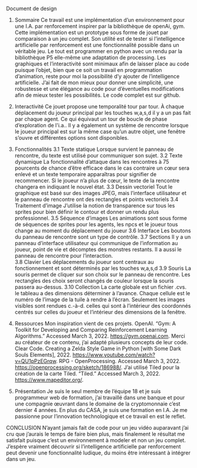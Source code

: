 Document de design
1. Sommaire
Ce travail est une implémentation d’un environnement pour une I.A. par renforcement inspirer par la bibliothèque de openAi, gym. Cette implémentation est un prototype sous forme de jouet par comparaison à un jeu complet. Son utilité est de tester si l’intelligence artificielle par renforcement est une fonctionnalité possible dans un véritable jeu. Le tout est programmer en python avec un rendu par la bibliothèque P5 elle-même une adaptation de processing. Les graphiques et l’interactivité sont minimaux afin de laisser place au code puisque l’objet, bien que ce soit un travail en programmation d’animation, reste pour moi la possibilité d’y ajouter de l’intelligence artificielle. J’ai fait de mon mieux pour donner une simplicité, une robustesse et une élégance au code pour d’éventuelles modifications afin de mieux tester les possibilités. Le code complet est sur github.

2. Interactivité
Ce jouet propose une temporalité tour par tour. À chaque déplacement du joueur principal par les touches w,a,s,d il y a un pas fait par chaque agent. Ce qui équivaut un tour de boucle de phase d’exploration de l'i.a..
 Il y a également un système de rencontre lorsque le joueur principal est sur la même case qu’un autre objet, une fenêtre s’ouvre et différentes options sont disponibles. 
3. Fonctionnalités
3.1 Texte statique
Lorsque survient le panneau de rencontre, du texte est utilisé pour communiquer son sujet.
3.2 Texte dynamique
La fonctionnalité d’attaque dans les rencontres à 75 pourcents de chance d’être efficace dans le cas contraire un cœur sera enlevé et un texte temporaire apparaîtras pour signifier de recommencer.  Si le joueur n’a plus de cœur, le texte de la rencontre changera en indiquant le nouvel état.
3.3 Dessin vectoriel
Tout le graphique est basé sur des images JPEG, mais l’interface utilisateur et le panneau de rencontre ont des rectangles et points vectoriels
3.4 Traitement d’image
J’utilise la notion de transparence sur tous les sprites pour bien définir le contour et donner un rendu plus professionnel.
3.5 Séquence d’images
Les animations sont sous forme de séquences de sprites pour les agents, les npcs et le joueur tous change au moment du déplacement du joueur
3.6 Interface
Les boutons du panneau de rencontre sont un type de contrôle.
3.7 Sections
Il y a un panneau d’interface utilisateur qui communique de l’information au joueur, point de vie et décomptes des monstres restants. Il a aussi le panneau de rencontre pour l’interaction.   
3.8 Clavier
Les déplacements du joueur sont centraux au fonctionnement et sont déterminés par les touches w,a,s,d 
3.9 Souris
La souris permet de cliquer sur son choix sur le panneau de rencontre. Les rectangles des choix seront changés de couleur lorsque la souris passera au-dessus.
3.10 Collection
La carte globale est un fichier .cvs. le tableau a des dimensions déterminer à l’avance. Chaque cellule est le numéro de l’image de la tuile à rendre à l’écran. Seulement les images visibles sont rendues c.-à-d. celles qui sont à l’intérieur des coordonnés centrés sur celles du joueur et l’intérieur des dimensions de la fenêtre.

4. Ressources
Mon inspiration vient de ces projets.
OpenAI. “Gym: A Toolkit for Developing and Comparing Reinforcement Learning Algorithms.” Accessed March 3, 2022. https://gym.openai.com.
Merci au créateur de ce contenu, j’ai adapté plusieurs concepts de leur code.
Clear Code. Creating a Zelda Style Game in Python [with Some Dark Souls Elements], 2022. https://www.youtube.com/watch?v=QU1pPzEGrqw.
RPG - OpenProcessing. Accessed March 3, 2022. https://openprocessing.org/sketch/186988/.
J’ai utilisé Tiled pour la création de la carte
Tiled. “Tiled.” Accessed March 3, 2022. https://www.mapeditor.org/.

5. Présentation
Je suis le seul membre de l’équipe 18 et je suis programmeur web de formation, j’ai travaillé dans une banque et pour une compagnie œuvrant dans le domaine de la cryptomonnaie c’est dernier 4 années. En plus du CASA, je suis une formation en I.A.  Je me passionne pour l’innovation technologique et ce travail en est le reflet.

CONCLUSION
N’ayant jamais fait de code pour un jeu vidéo auparavant j’ai cru que j’aurais le temps de faire bien plus, mais finalement le résultat me satisfait puisque c’est un environnement à modeler et non un jeu complet. J’espère vraiment découvrir si l’intelligence artificielle par renforcement peut devenir une fonctionnalité ludique, du moins être intéressant à intégrer dans un jeu.
